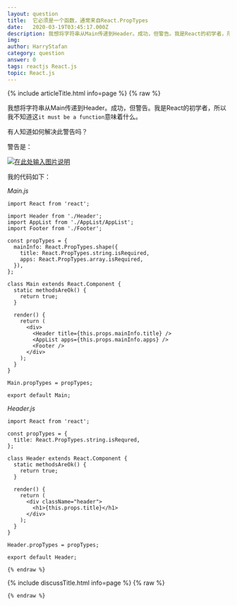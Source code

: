 ```yaml
---
layout: question
title:  它必须是一个函数，通常来自React.PropTypes
date:   2020-03-19T03:45:17.000Z
description: 我想将字符串从Main传递到Header。成功，但警告。我是React的初学者，所以我不知道这it must be a function意味着什么。有...
img: 
author: HarryStafan
category: question
answer: 0
tags: reactjs React.js
topic: React.js
---
```

<div class="article-root">
  <div class="article">
    {% include articleTitle.html info=page %}
    {% raw %}
    <div class="article-content"><p><font style="vertical-align: inherit;"><font style="vertical-align: inherit;">我想将字符串从Main传递到Header。</font><font style="vertical-align: inherit;">成功，但警告。</font><font style="vertical-align: inherit;">我是React的初学者，所以我不知道这</font></font><code>it must be a function</code><font style="vertical-align: inherit;"><font style="vertical-align: inherit;">意味着</font><font style="vertical-align: inherit;">什么</font><font style="vertical-align: inherit;">。</font></font></p>

<p><font style="vertical-align: inherit;"><font style="vertical-align: inherit;">有人知道如何解决此警告吗？</font></font></p>

<p><font style="vertical-align: inherit;"><font style="vertical-align: inherit;">警告是：</font></font></p>

<p><a href="https://www.samyoc.com//uploads/users/22944/images/thumbnails/1584589390582.png" data-src="https://www.samyoc.com//uploads/users/22944/images/1584589390582.png"><img src="https://i.stack.imgur.com/4baOJ.png" alt="在此处输入图片说明"></a></p>

<p><font style="vertical-align: inherit;"><font style="vertical-align: inherit;">我的代码如下：</font></font></p>

<p><em><font style="vertical-align: inherit;"><font style="vertical-align: inherit;">Main.js</font></font></em></p>

<pre><code>import React from 'react';<font></font>
<font></font>
import Header from './Header';<font></font>
import AppList from './AppList/AppList';<font></font>
import Footer from './Footer';<font></font>
<font></font>
const propTypes = {<font></font>
  mainInfo: React.PropTypes.shape({<font></font>
    title: React.PropTypes.string.isRequired,<font></font>
    apps: React.PropTypes.array.isRequired,<font></font>
  }),<font></font>
};<font></font>
<font></font>
class Main extends React.Component {<font></font>
  static methodsAreOk() {<font></font>
    return true;<font></font>
  }<font></font>
<font></font>
  render() {<font></font>
    return (<font></font>
      &lt;div&gt;<font></font>
        &lt;Header title={this.props.mainInfo.title} /&gt;<font></font>
        &lt;AppList apps={this.props.mainInfo.apps} /&gt;<font></font>
        &lt;Footer /&gt;<font></font>
      &lt;/div&gt;<font></font>
    );<font></font>
  }<font></font>
}<font></font>
<font></font>
Main.propTypes = propTypes;<font></font>
<font></font>
export default Main;<font></font>
</code></pre>

<p><em><font style="vertical-align: inherit;"><font style="vertical-align: inherit;">Header.js</font></font></em></p>

<pre><code>import React from 'react';<font></font>
<font></font>
const propTypes = {<font></font>
  title: React.PropTypes.string.isRequred,<font></font>
};<font></font>
<font></font>
class Header extends React.Component {<font></font>
  static methodsAreOk() {<font></font>
    return true;<font></font>
  }<font></font>
<font></font>
  render() {<font></font>
    return (<font></font>
      &lt;div className="header"&gt;<font></font>
        &lt;h1&gt;{this.props.title}&lt;/h1&gt;<font></font>
      &lt;/div&gt;<font></font>
    );<font></font>
  }<font></font>
}<font></font>
<font></font>
Header.propTypes = propTypes;<font></font>
<font></font>
export default Header;<font></font>
</code></pre></div>
    {% endraw %}
  </div>

  <div class="discuss-wrapper">
    {% include discussTitle.html info=page %}
    {% raw %}
    
    {% endraw %}
  </div>
<div>
